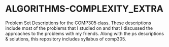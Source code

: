 # ALGORITHMS-COMPLEXITY_EXTRA


Problem Set Descriptions for the COMP305 class. These descriptions include most of the problems that I studied on and that I discussed the approaches to the problems with my friends. Along with the ps descriptions & solutions, this repository includes syllabus of comp305.
